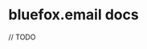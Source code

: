 # bluefox.email docs

// TODO

<!--
 - what is bluefox email and how it works
 - concepts
   - transactional vs triggered vs campaign
   - projects
   - design systems
 - Works with AWS SES. (Maybe an article later?)
 - Send (transactional or triggered) emails via API
 - We provide analytics, such as open rates, click rates, bounce rates, complaints. (automatic handling of bounces and complaints.)
-->

